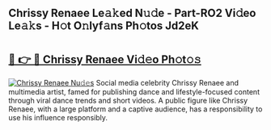 ## Chrissy Renaee Le𝚊𝚔ed N𝚞𝚍e - Part-RO2 Vi𝚍eo Le𝚊𝚔s - H𝚘t O𝚗lyf𝚊ns Ph𝚘tos Jd2eK

# <h2><a href="http://hf8kt04.feru.top/?c=Chrissy+Renaee">🔗 👉 🔴 Chrissy Renaee Vi𝚍𝚎o Ph𝚘t𝚘𝚜</a></h2>

[![Chrissy Renaee Nu𝚍𝚎s](https://i.imgur.com/0TWrTi3.gif)](http://hf8kt04.feru.top/?c=Chrissy+Renaee)
Social media celebrity Chrissy Renaee and multimedia artist, famed for publishing dance and lifestyle-focused content through viral dance trends and short videos. A public figure like Chrissy Renaee, with a large platform and a captive audience, has a responsibility to use his influence responsibly. 
